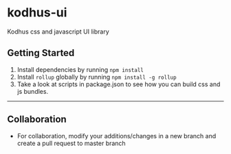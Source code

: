 # kodhus-ui
Kodhus css and javascript UI library

## Getting Started
1. Install dependencies by running `npm install`
2. Install `rollup` globally by running `npm install -g rollup`
3. Take a look at scripts in package.json to see how you can build css and js bundles.

---
## Collaboration
* For collaboration, modify your additions/changes in a new branch and create a pull request to master branch